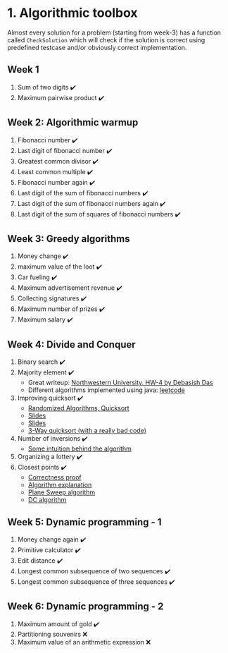 # 1. Algorithmic toolbox

Almost every solution for a problem (starting from week-3) has a function called `CheckSolution` which will check if the solution is correct using predefined testcase and/or obviously correct implementation.

## Week 1

1. Sum of two digits ✔️
2. Maximum pairwise product ✔️

## Week 2: Algorithmic warmup

1. Fibonacci number ✔️
2. Last digit of fibonacci number ✔️
3. Greatest common divisor ✔️
4. Least common multiple ✔️
5. Fibonacci number again ✔️
6. Last digit of the sum of fibonacci numbers ✔️
7. Last digit of the sum of fibonacci numbers again ✔️
8. Last digit of the sum of squares of fibonacci numbers ✔️

## Week 3: Greedy algorithms

1. Money change ✔️
2. maximum value of the loot ✔️
3. Car fueling ✔️
4. Maximum advertisement revenue ✔️
5. Collecting signatures ✔️
6. Maximum number of prizes ✔️
7. Maximum salary ✔️

## Week 4: Divide and Conquer

1. Binary search ✔️
2. Majority element ✔️
   - Great writeup: [Northwestern University. HW-4 by Debasish Das](http://users.ece.northwestern.edu/~dda902/336/hw4-sol.pdf)
   - Different algorithms implemented using java: [leetcode](https://leetcode.com/problems/majority-element/solution/)
3. Improving quicksort ✔️
   - [Randomized Algorithms, Quicksort](https://algoparc.ics.hawaii.edu/~nodari/teaching/f15/Notes/Topic-05B.html)
   - [Slides](https://people.engr.tamu.edu/andreas-klappenecker/csce411-f17/csce411-random3.pdf)
   - [Slides](http://www.cs.tulane.edu/~carola/teaching/cmps2200/fall14/slides/Lecture-randomizedAlgos.pdf)
   - [3-Way quicksort (with a really bad code)](https://www.geeksforgeeks.org/3-way-quicksort-dutch-national-flag/)
4. Number of inversions ✔️
   - [Some intuition behind the algorithm](https://www.geeksforgeeks.org/counting-inversions/)
5. Organizing a lottery ✔️
6. Closest points ✔️
   - [Correctness proof](https://link.springer.com/chapter/10.1007/978-3-030-51054-1_20)
   - [Algorithm explanation](https://www.youtube.com/watch?v=6u_hWxbOc7E&t=123s&ab_channel=LingQi)
   - [Plane Sweep algorithm](https://www.cs.mcgill.ca/~cs251/ClosestPair/ClosestPairPS.html)
   - [DC algorithm](https://www.cs.mcgill.ca/~cs251/ClosestPair/ClosestPairDQ.html)

## Week 5: Dynamic programming - 1

1. Money change again ✔️
2. Primitive calculator ✔️
3. Edit distance ✔️
4. Longest common subsequence of two sequences ✔️
5. Longest common subsequence of three sequences ✔️

## Week 6: Dynamic programming - 2

1. Maximum amount of gold ✔️
2. Partitioning souvenirs ❌
3. Maximum value of an arithmetic expression ❌
